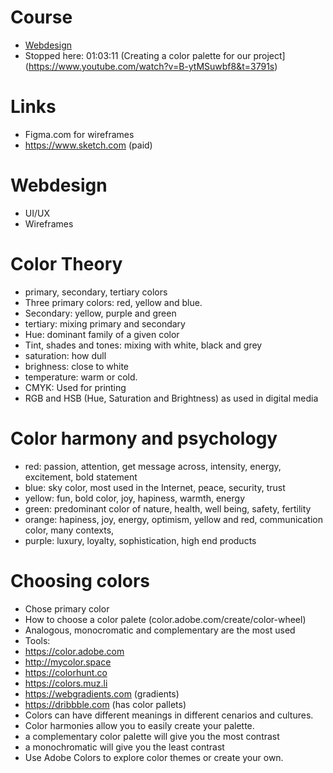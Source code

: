 # Course
* [Webdesign](https://youtu.be/B-ytMSuwbf8?t=1228)
* Stopped here: 01:03:11 (Creating a color palette for our project](https://www.youtube.com/watch?v=B-ytMSuwbf8&t=3791s)

# Links
* Figma.com for wireframes
* https://www.sketch.com (paid)

# Webdesign
* UI/UX
* Wireframes

# Color Theory 
* primary, secondary, tertiary colors
* Three primary colors: red, yellow and blue.
* Secondary: yellow, purple and green
* tertiary: mixing primary and secondary
* Hue: dominant family of a given color
* Tint, shades and tones: mixing with white, black and grey 
* saturation: how dull
* brighness: close to white
* temperature: warm or cold.
* CMYK: Used for printing
* RGB and HSB (Hue, Saturation and Brightness) as used in digital media

# Color harmony and psychology
* red: passion, attention, get message across, intensity, energy, excitement, bold statement
* blue: sky color,  most used in the Internet, peace, security, trust
* yellow: fun, bold color, joy, hapiness, warmth, energy
* green: predominant color of nature, health, well being, safety, fertility
* orange: hapiness, joy, energy, optimism, yellow and red, communication color, many contexts, 
* purple: luxury, loyalty, sophistication, high end products

# Choosing colors
* Chose primary color
* How to choose a color palete (color.adobe.com/create/color-wheel)
* Analogous, monocromatic and complementary are the most used
* Tools: 
 * https://color.adobe.com
 * http://mycolor.space 
 * https://colorhunt.co
 * https://colors.muz.li
 * https://webgradients.com (gradients)
 * https://dribbble.com (has color pallets)
* Colors can have different meanings in different cenarios and cultures.
* Color harmonies allow you to easily create your palette.
* a complementary color palette will give you the most contrast
* a monochromatic will give you the least contrast
* Use Adobe Colors to explore color themes or create your own.  

